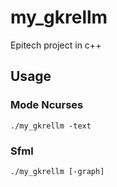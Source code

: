 # my_gkrellm
Epitech project in c++
## Usage
### Mode Ncurses
```
./my_gkrellm -text
```
### Sfml
```
./my_gkrellm [-graph]
